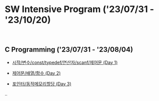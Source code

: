 # SW Intensive Program ('23/07/31 - '23/10/20)
<br>

## C Programming ('23/07/31 - '23/08/04)
- [시작/변수/const/typedef/연산자/scanf/제어문 (Day 1)](https://github.com/wew97/HMC_SWIP/tree/main/swip_c_230731)

- [제어문/배열/함수 (Day 2)](https://github.com/wew97/HMC_SWIP/tree/main/swip_c_230801)

- [포인터/동적메모리할당 (Day 3)](https://github.com/wew97/HMC_SWIP/tree/main/swip_c_230802)

..
